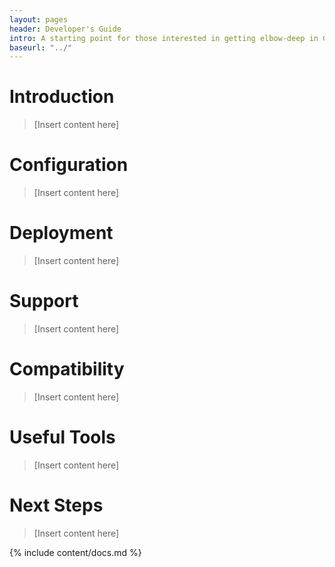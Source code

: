 ```yaml
---
layout: pages
header: Developer's Guide
intro: A starting point for those interested in getting elbow-deep in CLI code
baseurl: "../"
---
```


# Introduction

> [Insert content here]

# Configuration

> [Insert content here]

# Deployment

> [Insert content here]

# Support

> [Insert content here]

# Compatibility

> [Insert content here]

# Useful Tools

> [Insert content here]

# Next Steps

> [Insert content here]

{% include content/docs.md %}
